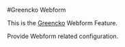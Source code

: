 #Greencko Webform

This is the [Greencko](https://github.com/metalbote/greencko) Webform Feature.

Provide Webform related configuration.

